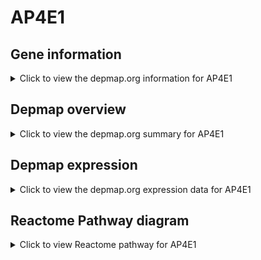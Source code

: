 <h1>AP4E1</h1>

<h2>Gene information</h2>
<details>
  <summary>Click to view the depmap.org information for AP4E1</summary>
  <iframe src="https://depmap.org/portal/gene/AP4E1?tab=about" style="border:none;width:100%;height:800px"></iframe>
</details>

<h2>Depmap overview</h2>
<details>
  <summary>Click to view the depmap.org summary for AP4E1</summary>
  <iframe src="https://depmap.org/portal/gene/AP4E1?tab=overview" style="border:none;width:100%;height:800px"></iframe>
</details>

<h2>Depmap expression</h2>
<details>
  <summary>Click to view the depmap.org expression data for AP4E1</summary>
  <iframe src="https://depmap.org/portal/gene/AP4E1?tab=characterization" style="border:none;width:100%;height:800px"></iframe>
</details>



<h2>Reactome Pathway diagram</h2>
<details>
  <summary>Click to view Reactome pathway for AP4E1</summary>
  <p>Golgi Associated Vesicle Biogenesis</p>
  <iframe src="https://reactome.org/PathwayBrowser/#/R-HSA-432722" style="border:none;width:100%;height:800px"></iframe>
</details>



